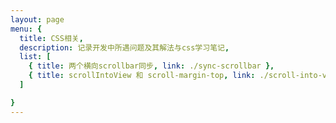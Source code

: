 ```yaml
---
layout: page
menu: {
  title: CSS相关,
  description: 记录开发中所遇问题及其解法与css学习笔记,
  list: [
    { title: 两个横向scrollbar同步, link: ./sync-scrollbar },
    { title: scrollIntoView 和 scroll-margin-top, link: ./scroll-into-view }
  ]

}
---
```


<Menu></Menu>